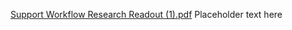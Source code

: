 [Support Workflow  Research  Readout (1).pdf](https://github.com/department-of-veterans-affairs/va.gov-team/files/6386793/Support.Workflow.Research.Readout.1.pdf)
Placeholder text here
